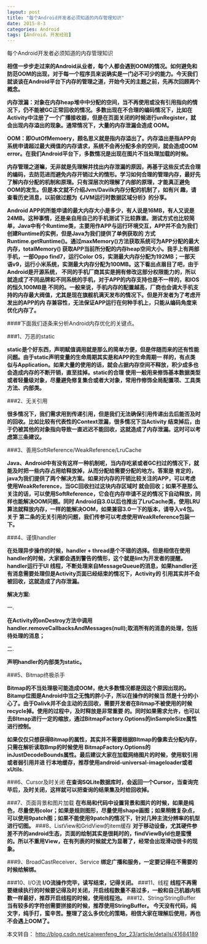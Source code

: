 ```yaml
---
layout: post
title: "每个Android开发者必须知道的内存管理知识"
date: 2015-8-3
categories: Android
tags: [Android，开发经验]
---
```

每个Android开发者必须知道的内存管理知识

<!-- more -->

**相信一步步走过来的Android从业者，每个人都会遇到OOM的情况。如何避免和防范OOM的出现，对于每一个程序员来说确实是一门必不可少的能力。今天我们就谈谈在Android平台下内存的管理之道，开始今天的主题之前，先再次回顾两个概念。**

**内存泄漏：对象在内存heap堆中中分配的空间，当不再使用或没有引用指向的情况下，仍不能被GC正常回收的情况。多数出现在不合理的编码情况下，比如在 Activity中注册了一个广播接收器，但是在页面关闭的时候进行unRegister，就会出现内存溢出的现象。通常情况下，大量的内存泄漏会造成 OOM。**

**OOM：即OutOfMemoery，顾名思义就是指内存溢出了。内存溢出是指APP向系统申请超过最大阀值的内存请求，系统不会再分配多余的空间，就会造成OOM error。在我们Android平台下，多数情况是出现在图片不当处理加载的时候。**

**内存管理之道嘛，无非就是先理解并找出内存泄漏的原因，再基于这些反式去合理的编码，去防范进而避免内存开销过大的情形。学习如何合理的管理内存，最好先 了解内存分配的机制和原理。只有深层次的理解了内部的原理，才能真正避免OOM的发生。但是本文就不介绍Jvm/Davilk内存分配的机制了，如有兴 趣，请查看历史消息，以前做过题为《JVM运行时数据区域分析》的分享。**

**Android APP的所能申请的最大内存大小是多少，有人说是16MB，有人又说是24MB。这种事情，还是亲自用自己的手机测试下比较靠谱。测试方式也比较简单，Java中有个Runtime类，主要用作APP与运行环境交互，APP并不会为我们创建Runtime的实例，但是Java为我们提供了单例获取的 方式Runtime.getRuntime()。通过maxMemory()方法获取系统可为APP分配的最大内存，totalMemory() 获取APP当前所分配的内存heap空间大小。我手上有两部手机，一部Oppo find7，运行Color OS，实测最大内存分配为192MB；一部天语v9，运行小米系统，实测最大内存分配为100MB。这下看出点眉目了吧，由于Android是开源系统， 不同的手机厂商其实是拥有修改这部分权限能力的，所以就造成了不同品牌和不同系统的手机，对于APP的内存支持也是不一样的，和IOS的恒久100MB是 不同的。一般来说，手机内存的配置越高，厂商也会调大手机支持的内存最大阀值，尤其是现在旗舰机满天发布的情况下。但是开发者为了考虑开发出的APP的内 存兼容性，无法保证APP运行在何种手机上，只能从编码角度来优化内存了。**

####下面我们逐条来分析Android内存优化的关键点。

###1、万恶的static

**static是个好东西，声明赋值调用就是那么的简单方便，但是伴随而来的还有性能问题。由于static声明变量的生命周期其实是和APP的生命周期一 样的，有点类似与Application。如果大量的使用的话，就会占据内存空间不释放，积少成多也会造成内存的不断开销，直至挂掉。static的合理 使用一般用来修饰基本数据类型或者轻量级对象，尽量避免修复集合或者大对象，常用作修饰全局配置项、工具类方法、内部类。**

###2、无关引用

**很多情况下，我们需求用到传递引用，但是我们无法确保引用传递出去后能否及时的回收。比如比较有代表性的Context泄漏，很多情况下当Activity 结束掉后，由于仍被其他的对象指向导致一直迟迟不能回收，这就造成了内存泄漏。这时可以考虑第三条建议。**

###3、善用SoftReference/WeakReference/LruCache

**Java、Android中有没有这样一种机制呢，当内存吃紧或者GC扫过的情况下，就能及时把一些内存占用给释放掉，从而分配给需要分配的地方。答案是 肯定的，java为我们提供了两个解决方案。如果对内存的开销比较关注的APP，可以考虑使用WeakReference，当GC回收扫过这块内存区域时 就会回收；如果不是那么关注的话，可以使用SoftReference，它会在内存申请不足的情况下自动释放，同样也能解决OOM问题。同时 Android自3.0以后也推出了LruCache类，使用LRU算法就释放内存，一样的能解决OOM，如果兼容3.0一下的版本，请导入v4包。关于 第二条的无关引用的问题，我们传参可以考虑使用WeakReference包装一下。**

###4、谨慎handler

**在处理异步操作的时候，handler + thread是个不错的选择。但是相信在使用handler的时候，大家都会遇到警告的情形，这个就是lint为开发者的提醒。handler运行于UI 线程，不断处理来自MessageQueue的消息，如果handler还有消息需要处理但是Activity页面已经结束的情况下，Activity的 引用其实并不会被回收，这就造成了内存泄漏。**

**解决方案:**

一.

**在Activity的onDestroy方法中调用
handler.removeCallbacksAndMessages(null);取消所有的消息的处理，包括待处理的消息；**

二.

**声明handler的内部类为static。**

###5、Bitmap终极杀手

**Bitmap的不当处理极可能造成OOM，绝大多数情况都是因这个原因出现的。Bitamp位图是Android中当之无愧的胖小子，所以在操作的时候当 然是十分的小心了。由于Dalivk并不会主动的去回收，需要开发者在Bitmap不被使用的时候recycle掉。使用的过程中，及时释放是非常重要 的。同时如果需求允许，也可以去BItmap进行一定的缩放，通过BitmapFactory.Options的inSampleSize属性进行控制。** 

**如果仅仅只想获得Bitmap的属性，其实并不需要根据BItmap的像素去分配内存，只需在解析读取Bmp的时候使用 BitmapFactory.Options的inJustDecodeBounds属性。最后建议大家在加载网络图片的时候，使用软引用或者弱引用并进 行本地缓存，推荐使用android-universal-imageloader或者xUtils.**

###6、Cursor及时关闭
**在查询SQLite数据库时，会返回一个Cursor，当查询完毕后，及时关闭，这样就可以把查询的结果集及时给回收掉。**

###7、页面背景和图片加载
**在布局和代码中设置背景和图片的时候，如果是纯色，尽量使用color；如果是规则图形，尽量使用shape画图；如果稍微复杂点，可以使用9patch图；如果不能使用9patch的情况下，针对几种主流分辨率的机型进行切图。**
###8、ListView和GridView的item缓存
**对于移动设备，尤其硬件参差不齐的android生态，页面的绘制其实是很耗时的，findViewById也是蛮慢的。所以不重用View，在有列表的时候就尤为显著了，经常会出现滑动很卡的现象。**

###9、BroadCastReceiver、Service
**绑定广播和服务，一定要记得在不需要的时候给解绑。**

###10、I/O流
**I/O流操作完毕，读写结束，记得关闭。**
###11、线程
**线程不再需要继续执行的时候要记得及时关闭，开启线程数量不易过多，一般和自己机器内核数一样最好，推荐开启线程的时候，使用线程池。**
###12、String/StringBuffer
**当有较多的字符创需要拼接的时候，推荐使用StringBuffer。
今天没有代码，纯文字，纯手打，蛮辛苦。整理了这么多优化的策略，相信大家在理解后使用，再也不会遇上OOM了。**

本文转自：
<http://blog.csdn.net/caiwenfeng_for_23/article/details/41684189>